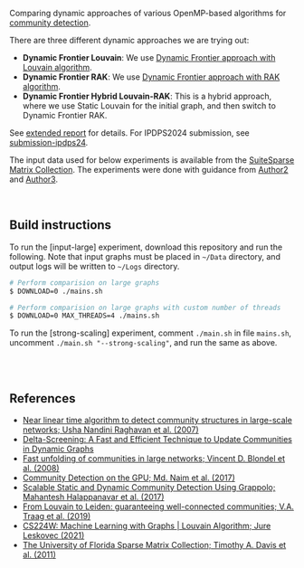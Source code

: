 Comparing dynamic approaches of various OpenMP-based algorithms for [community detection].

There are three different dynamic approaches we are trying out:
- **Dynamic Frontier Louvain**: We use [Dynamic Frontier approach with Louvain algorithm](https://github.com/author1/louvain-communities-openmp-dynamic).
- **Dynamic Frontier RAK**: We use [Dynamic Frontier approach with RAK algorithm](https://github.com/author1/rak-communities-openmp-dynamic).
- **Dynamic Frontier Hybrid Louvain-RAK**: This is a hybrid approach, where we use Static Louvain for the initial graph, and then switch to Dynamic Frontier RAK.

See [extended report] for details. For IPDPS2024 submission, see [submission-ipdps24].

The input data used for below experiments is available from the [SuiteSparse Matrix Collection].
The experiments were done with guidance from [Author2] and
[Author3].

[community detection]: https://en.wikipedia.org/wiki/Community_search
[extended report]: https://gist.github.com/author1/91b2d2ac50b9aba6b203e88b291c7671
[submission-ipdps24]: https://github.com/author1/communities-openmp-dynamic/tree/submission-ipdps24
[Author3]: https://www.example.com/
[Author2]: https://www.example.com/
[SuiteSparse Matrix Collection]: https://sparse.tamu.edu

<br>


## Build instructions

To run the [input-large] experiment, download this repository and run the
following. Note that input graphs must be placed in `~/Data` directory, and
output logs will be written to `~/Logs` directory.

```bash
# Perform comparision on large graphs
$ DOWNLOAD=0 ./mains.sh

# Perform comparision on large graphs with custom number of threads
$ DOWNLOAD=0 MAX_THREADS=4 ./mains.sh
```

To run the [strong-scaling] experiment, comment `./main.sh` in file `mains.sh`,
uncomment `./main.sh "--strong-scaling"`, and run the same as above.

<br>
<br>


## References

- [Near linear time algorithm to detect community structures in large-scale networks; Usha Nandini Raghavan et al. (2007)](https://arxiv.org/abs/0709.2938)
- [Delta-Screening: A Fast and Efficient Technique to Update Communities in Dynamic Graphs](https://ieeexplore.ieee.org/document/9384277)
- [Fast unfolding of communities in large networks; Vincent D. Blondel et al. (2008)](https://arxiv.org/abs/0803.0476)
- [Community Detection on the GPU; Md. Naim et al. (2017)](https://arxiv.org/abs/1305.2006)
- [Scalable Static and Dynamic Community Detection Using Grappolo; Mahantesh Halappanavar et al. (2017)](https://ieeexplore.ieee.org/document/8091047)
- [From Louvain to Leiden: guaranteeing well-connected communities; V.A. Traag et al. (2019)](https://www.nature.com/articles/s41598-019-41695-z)
- [CS224W: Machine Learning with Graphs | Louvain Algorithm; Jure Leskovec (2021)](https://www.youtube.com/watch?v=0zuiLBOIcsw)
- [The University of Florida Sparse Matrix Collection; Timothy A. Davis et al. (2011)](https://doi.org/10.1145/2049662.2049663)
